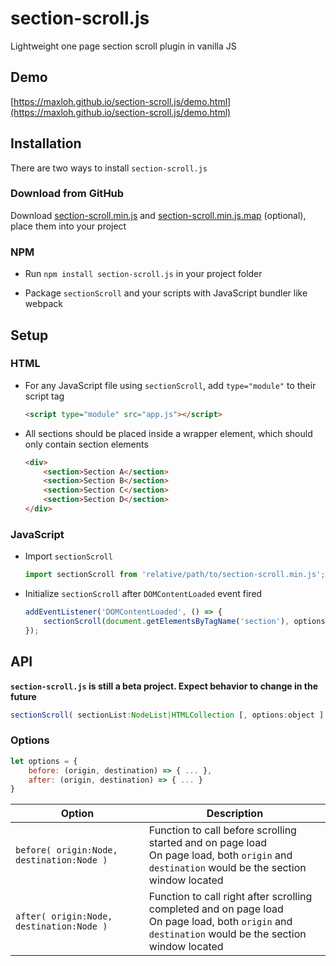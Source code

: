 # section-scroll.js

Lightweight one page section scroll plugin in vanilla JS

## Demo

[https://maxloh.github.io/section-scroll.js/demo.html](https://maxloh.github.io/section-scroll.js/demo.html)

## Installation

There are two ways to install `section-scroll.js`

### Download from GitHub

Download [section-scroll.min.js](dist/section-scroll.min.js) and [section-scroll.min.js.map](dist/section-scroll.min.js.map) (optional), place them into your project

### NPM

- Run `npm install section-scroll.js` in your project folder

- Package `sectionScroll` and your scripts with JavaScript bundler like webpack

## Setup

### HTML

- For any JavaScript file using `sectionScroll`, add `type="module"` to their script tag
  
  ```html
  <script type="module" src="app.js"></script>
  ```

- All sections should be placed inside a wrapper element, which should only contain section elements
  
  ```HTML
  <div>
      <section>Section A</section>
      <section>Section B</section>
      <section>Section C</section>
      <section>Section D</section>
  </div>
  ```

### JavaScript

- Import `sectionScroll`
  
  ```javascript
  import sectionScroll from 'relative/path/to/section-scroll.min.js';
  ```

- Initialize `sectionScroll` after `DOMContentLoaded` event fired
  
  ```javascript
  addEventListener('DOMContentLoaded', () => {
      sectionScroll(document.getElementsByTagName('section'), options);
  });
  ```

## API

**`section-scroll.js` is still a beta project. Expect behavior to change in the future**

```javascript
sectionScroll( sectionList:NodeList|HTMLCollection [, options:object ] );
```

### Options

```javascript
let options = {
    before: (origin, destination) => { ... },
    after: (origin, destination) => { ... }
}
```

| Option                                    | Description                                                                                                                                             |
| ----------------------------------------- | ------------------------------------------------------------------------------------------------------------------------------------------------------- |
| `before( origin:Node, destination:Node )` | Function to call before scrolling started and on page load<br/>On page load, both `origin` and `destination` would be the section window located        |
| `after( origin:Node, destination:Node )`  | Function to call right after scrolling completed and on page load<br/>On page load, both `origin` and `destination` would be the section window located |
